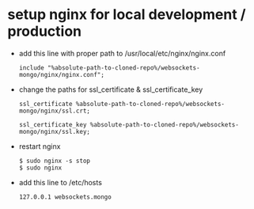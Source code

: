 # setup nginx for local development / production

* add this line with proper path to /usr/local/etc/nginx/nginx.conf

	`include "%absolute-path-to-cloned-repo%/websockets-mongo/nginx/nginx.conf";`

* change the paths for ssl_certificate & ssl_certificate_key

	`ssl_certificate %absolute-path-to-cloned-repo%/websockets-mongo/nginx/ssl.crt;`

	`ssl_certificate_key %absolute-path-to-cloned-repo%/websockets-mongo/nginx/ssl.key;`

* restart nginx

	```
	$ sudo nginx -s stop
	$ sudo nginx
	```

* add this line to /etc/hosts

	`127.0.0.1 websockets.mongo`